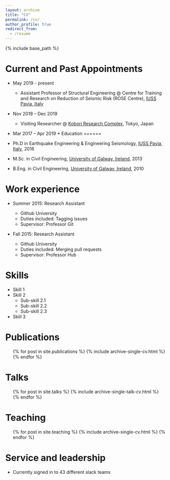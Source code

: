 ```yaml
---
layout: archive
title: "CV"
permalink: /cv/
author_profile: true
redirect_from:
  - /resume
---
```


{% include base_path %}

Current and Past Appointments
======
* May 2019  - present
  * Assistant Professor of Structural Engineering @ Centre for Training and Research on Reduction of Seismic Risk (ROSE Centre), [IUSS Pavia, Italy](https://www.iusspavia.it/it)

* Nov 2019 – Dec 2019
  * Visiting Researcher @ [Kobori Research Complex](http://www.kobori-takken.co.jp/index.html), Tokyo, Japan

* Mar 2017 –  Apr 2019
  * 
Education
======
* Ph.D in Earthquake Engineering & Engineering Seismology, [IUSS Pavia, Italy](https://www.iusspavia.it/it), 2016
* M.Sc. in Civil Engineering, [University of Galway, Ireland](https://www.universityofgalway.ie/), 2013
* B.Eng. in Civil Engineering, [University of Galway, Ireland](https://www.universityofgalway.ie/), 2010


Work experience
======
* Summer 2015: Research Assistant
  * Github University
  * Duties included: Tagging issues
  * Supervisor: Professor Git

* Fall 2015: Research Assistant
  * Github University
  * Duties included: Merging pull requests
  * Supervisor: Professor Hub

Skills
======
* Skill 1
* Skill 2
  * Sub-skill 2.1
  * Sub-skill 2.2
  * Sub-skill 2.3
* Skill 3

Publications
======
  <ul>{% for post in site.publications %}
    {% include archive-single-cv.html %}
  {% endfor %}</ul>

Talks
======
  <ul>{% for post in site.talks %}
    {% include archive-single-talk-cv.html %}
  {% endfor %}</ul>

Teaching
======
  <ul>{% for post in site.teaching %}
    {% include archive-single-cv.html %}
  {% endfor %}</ul>

Service and leadership
======
* Currently signed in to 43 different slack teams
